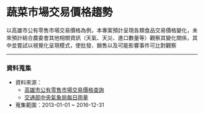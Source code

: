 # 蔬菜市場交易價格趨勢

以高雄市公有零售市場交易價格為例，本專案預計呈現各類食品交易價格變化，未來預計結合農委會其他相關資訊（天氣、天災、進口數量等）觀察其變化關係，其中並嘗試以視覺化呈現模式，使批發、銷售以及可能影響事件可比對觀察

-------------

### 資料蒐集
 -  資料來源：
    -  [高雄市公有零售市場交易價格查詢](http://edbkcg.kcg.gov.tw/prices)
    -  [交通部中央氣象局每日雨量](http://www.cwb.gov.tw/V7/climate/dailyPrecipitation/dP.htm)
 -  蒐集範圍：2013-01-01 ~ 2016-12-31